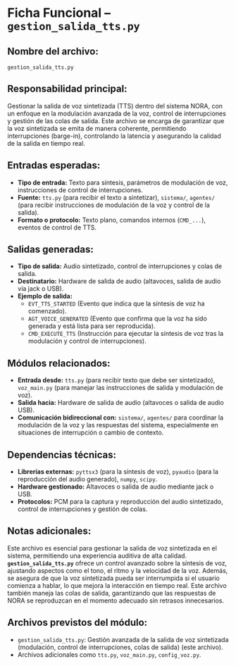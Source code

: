 # Ficha Funcional – `gestion_salida_tts.py`

## Nombre del archivo:
`gestion_salida_tts.py`

## Responsabilidad principal:
Gestionar la salida de voz sintetizada (TTS) dentro del sistema NORA, con un enfoque en la modulación avanzada de la voz, control de interrupciones y gestión de las colas de salida. Este archivo se encarga de garantizar que la voz sintetizada se emita de manera coherente, permitiendo interrupciones (barge-in), controlando la latencia y asegurando la calidad de la salida en tiempo real.

## Entradas esperadas:
- **Tipo de entrada:** Texto para síntesis, parámetros de modulación de voz, instrucciones de control de interrupciones.
- **Fuente:** `tts.py` (para recibir el texto a sintetizar), `sistema/`, `agentes/` (para recibir instrucciones de modulación de la voz y control de la salida).
- **Formato o protocolo:** Texto plano, comandos internos (`CMD_...`), eventos de control de TTS.

## Salidas generadas:
- **Tipo de salida:** Audio sintetizado, control de interrupciones y colas de salida.
- **Destinatario:** Hardware de salida de audio (altavoces, salida de audio vía jack o USB).
- **Ejemplo de salida:**
  - `EVT_TTS_STARTED` (Evento que indica que la síntesis de voz ha comenzado).
  - `AGT_VOICE_GENERATED` (Evento que confirma que la voz ha sido generada y está lista para ser reproducida).
  - `CMD_EXECUTE_TTS` (Instrucción para ejecutar la síntesis de voz tras la modulación y control de interrupciones).

## Módulos relacionados:
- **Entrada desde:** `tts.py` (para recibir texto que debe ser sintetizado), `voz_main.py` (para manejar las instrucciones de salida y modulación de voz).
- **Salida hacia:** Hardware de salida de audio (altavoces o salida de audio USB).
- **Comunicación bidireccional con:** `sistema/`, `agentes/` para coordinar la modulación de la voz y las respuestas del sistema, especialmente en situaciones de interrupción o cambio de contexto.

## Dependencias técnicas:
- **Librerías externas:** `pyttsx3` (para la síntesis de voz), `pyaudio` (para la reproducción del audio generado), `numpy`, `scipy`.
- **Hardware gestionado:** Altavoces o salida de audio mediante jack o USB.
- **Protocolos:** PCM para la captura y reproducción del audio sintetizado, control de interrupciones y gestión de colas.

## Notas adicionales:
Este archivo es esencial para gestionar la salida de voz sintetizada en el sistema, permitiendo una experiencia auditiva de alta calidad. **`gestion_salida_tts.py`** ofrece un control avanzado sobre la síntesis de voz, ajustando aspectos como el tono, el ritmo y la velocidad de la voz. Además, se asegura de que la voz sintetizada pueda ser interrumpida si el usuario comienza a hablar, lo que mejora la interacción en tiempo real. Este archivo también maneja las colas de salida, garantizando que las respuestas de NORA se reproduzcan en el momento adecuado sin retrasos innecesarios.

## Archivos previstos del módulo:
- `gestion_salida_tts.py`: Gestión avanzada de la salida de voz sintetizada (modulación, control de interrupciones, colas de salida) (este archivo).
- Archivos adicionales como `tts.py`, `voz_main.py`, `config_voz.py`.
